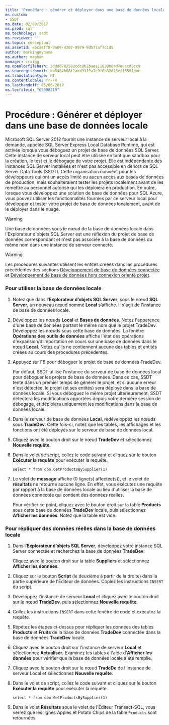 ```yaml
---
title: 'Procédure : générer et déployer dans une base de données locale | Microsoft Docs'
ms.custom:
- SSDT
ms.date: 02/09/2017
ms.prod: sql
ms.technology: ssdt
ms.reviewer: ''
ms.topic: conceptual
ms.assetid: ebca8ff8-9a09-4207-8979-9d577af7c1d5
author: markingmyname
ms.author: maghan
manager: craigg
ms.openlocfilehash: 3dddd702582cdc8b2baea11838b0ad7e0ccd8cc9
ms.sourcegitcommit: bb5484b08f2aed3319a7c9f6b32d26cff5591dae
ms.translationtype: HT
ms.contentlocale: fr-FR
ms.lasthandoff: 05/06/2019
ms.locfileid: "65098219"
---
```

# <a name="how-to-build-and-deploy-to-a-local-database"></a>Procédure : Générer et déployer dans une base de données locale
Microsoft SQL Server 2012 fournit une instance de serveur local à la demande, appelée SQL Server Express Local Database Runtime, qui est activée lorsque vous déboguez un projet de base de données SQL Server. Cette instance de serveur local peut être utilisée en tant que sandbox pour la création, le test et le débogage de votre projet. Elle est indépendante des instances SQL Server installées et n'est pas accessible en dehors de SQL Server Data Tools (SSDT). Cette organisation convient pour les développeurs qui ont un accès limité ou aucun accès aux bases de données de production, mais souhaiteraient tester les projets localement avant de les remettre au personnel autorisé qui les déploiera en production. En outre, lorsque vous développez une solution de base de données pour SQL Azure, vous pouvez utiliser les fonctionnalités fournies par ce serveur local pour développer et tester votre projet de base de données localement, avant de le déployer dans le nuage.  
  
> [!WARNING]  
> Une base de données sous le nœud de la base de données locale dans l'Explorateur d'objets SQL Server est une réflexion du projet de base de données correspondant et n'est pas associée à la base de données du même nom dans une instance de serveur connecté.  
  
> [!WARNING]  
> Les procédures suivantes utilisent les entités créées dans les procédures précédentes des sections [Développement de base de données connectée](../ssdt/connected-database-development.md) et [Développement de base de données hors connexion orienté projet](../ssdt/project-oriented-offline-database-development.md).  
  
### <a name="to-use-the-local-database"></a>Pour utiliser la base de données locale  
  
1.  Notez que dans l’**Explorateur d’objets SQL Server**, sous le nœud **SQL Server**, un nouveau nœud nommé **Local** s’affiche. Il s'agit de l'instance de base de données locale.  
  
2.  Développez les nœuds **Local** et **Bases de données**. Notez l'apparence d'une base de données portant le même nom que le projet TradeDev. Développez les nœuds sous cette base de données. La fenêtre **Opérations des outils de données** affiche l'état des opérations d'expansion/d’importation en cours sur une base de données dans le nœud **Local**. Notez qu'ils ne contiennent aucune des tables et entités créées au cours des procédures précédentes.  
  
3.  Appuyez sur F5 pour déboguer le projet de base de données TradeDev.  
  
    Par défaut, SSDT utilise l'instance du serveur de base de données local pour déboguer les projets de base de données. Dans ce cas, SSDT tente dans un premier temps de générer le projet, et si aucune erreur n'est détectée, le projet (et ses entités) sera déployé dans la base de données locale. Si vous déboguez le même projet ultérieurement, SSDT détectera les modifications apportées depuis votre dernière session de débogage, et déploiera uniquement les modifications dans la base de données locale.  
  
4.  Dans le serveur de base de données **Local**, redéveloppez les nœuds sous **TradeDev**. Cette fois-ci, notez que les tables, les affichages et les fonctions ont été déployés sur le serveur de base de données local.  
  
5.  Cliquez avec le bouton droit sur le nœud **TradeDev** et sélectionnez **Nouvelle requête**.  
  
6.  Dans le volet de script, collez le code suivant et cliquez sur le bouton **Exécuter la requête** pour exécuter la requête.  
  
    ```  
    select * from dbo.GetProductsBySupplier(1)  
    ```  
  
7.  Le volet de **message** affiche (0 ligne(s) affectée(s)), et le volet de **résultats** ne retourne aucune ligne. En effet, vous exécutez une requête par rapport à la base de données locale au lieu d'utiliser la base de données connectée qui contient des données réelles.  
  
    Pour vérifier ce point, cliquez avec le bouton droit sur la table **Products** sous cette base de données **TradeDev** locale, puis sélectionnez **Afficher les données**. Notez que la table est vide.  
  
### <a name="to-replicate-real-data-to-the-local-database"></a>Pour répliquer des données réelles dans la base de données locale  
  
1.  Dans l’**Explorateur d’objets SQL Server**, développez votre instance SQL Server connectée et recherchez la base de données **TradeDev**.  
  
    Cliquez avec le bouton droit sur la table **Suppliers** et sélectionnez **Afficher les données**.  
  
2.  Cliquez sur le bouton **Script** (le deuxième à partir de la droite) dans la partie supérieure de l'Éditeur de données. Copiez les instructions `INSERT` du script.  
  
3.  Développez l'instance de serveur **Local** et cliquez avec le bouton droit sur le nœud **TradeDev**, puis sélectionnez **Nouvelle requête**.  
  
4.  Collez les instructions `INSERT` dans cette fenêtre de code et exécutez la requête.  
  
5.  Répétez les étapes ci-dessus pour répliquer les données des tables **Products** et **Fruits** de la base de données **TradeDev** connectée dans la base de données **TradeDev** locale.  
  
6.  Cliquez avec le bouton droit sur l'instance de serveur **Local** et sélectionnez **Actualiser**. Examinez les tables à l'aide d’**Afficher les données** pour vérifier que la base de données locale a été remplie.  
  
7.  Cliquez avec le bouton droit sur le nœud **TradeDe** de l'instance de serveur Local et sélectionnez **Nouvelle requête**.  
  
8.  Dans le volet de script, collez le code suivant et cliquez sur le bouton **Exécuter la requête** pour exécuter la requête.  
  
    ```  
    select * from dbo.GetProductsBySupplier(1)  
    ```  
  
9. Dans le volet **Résultats** sous le volet de l'Éditeur Transact\-SQL, vous verrez que les lignes Apples et Potato Chips de la table `Products` sont retournées.  
  
